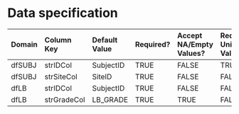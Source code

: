 # Data specification

|**Domain** |**Column Key** |**Default Value** |**Required?** |**Accept NA/Empty Values?** |**Require Unique Values?** |
|:----------|:--------------|:-----------------|:-------------|:---------------------------|:--------------------------|
|dfSUBJ     |strIDCol       |SubjectID         |TRUE          |FALSE                       |TRUE                       |
|dfSUBJ     |strSiteCol     |SiteID            |TRUE          |FALSE                       |FALSE                      |
|dfLB       |strIDCol       |SubjectID         |TRUE          |FALSE                       |FALSE                      |
|dfLB       |strGradeCol    |LB_GRADE          |TRUE          |TRUE                        |FALSE                      |
